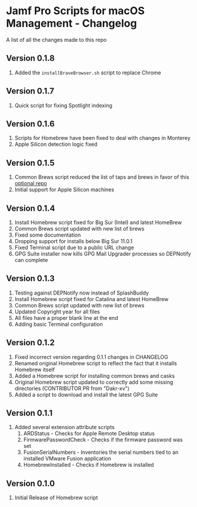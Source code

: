 Jamf Pro Scripts for macOS Management - Changelog
==============
A list of all the changes made to this repo

Version 0.1.8
-------------

1. Added the `installBraveBrowser.sh` script to replace Chrome

Version 0.1.7
-------------

1. Quick script for fixing Spotlight indexing

Version 0.1.6
-------------

1. Scripts for Homebrew have been fixed to deal with changes in Monterey
2. Apple Silicon detection logic fixed

Version 0.1.5
-------------

1. Common Brews script reduced the list of taps and brews in favor of this [optional repo](https://github.com/route1337/devops-mac)
2. Initial support for Apple Silicon machines

Version 0.1.4
-------------

1. Install Homebrew script fixed for Big Sur (Intel) and latest HomeBrew
2. Common Brews script updated with new list of brews
3. Fixed some documentation
4. Dropping support for installs below Big Sur 11.0.1
5. Fixed Terminal script due to a public URL change
6. GPG Suite installer now kills GPG Mail Upgrader processes so DEPNotify can complete

Version 0.1.3
-------------

1. Testing against DEPNotify now instead of SplashBuddy
2. Install Homebrew script fixed for Catalina and latest HomeBrew
3. Common Brews script updated with new list of brews
4. Updated Copyright year for all files
5. All files have a proper blank line at the end
6. Adding basic Terminal configuration

Version 0.1.2
------------

1. Fixed incorrect version regarding 0.1.1 changes in CHANGELOG
2. Renamed original Homebrew script to reflect the fact that it installs Homebrew itself
3. Added a Homebrew script for installing common brews and casks
4. Original Homebrew script updated to correctly add some missing directories (CONTRIBUTOR PR from "Dakr-xv")
5. Added a script to download and install the latest GPG Suite

Version 0.1.1
------------

1. Added several extension attribute scripts
    1. ARDStatus - Checks for Apple Remote Desktop status
    2. FirmwarePasswordCheck - Checks if the firmware password was set
    3. FusionSerialNumbers - Inventories the serial numbers tied to an installed VMware Fusion application
    4. HomebrewInstalled - Checks if Homebrew is installed

Version 0.1.0
------------

1. Initial Release of Homebrew script
